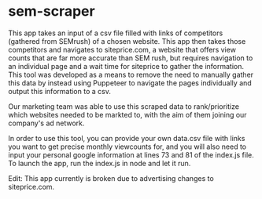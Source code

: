 # sem-scraper
This app takes an input of a csv file filled with links of competitors (gathered from SEMrush) of a chosen website. This app then takes those competitors and navigates to siteprice.com, a website that offers view counts that are far more accurate than SEM rush, but requires navigation to an individual page and a wait time for siteprice to gather the information. This tool was developed as a means to remove the need to manually gather this data by instead using Puppeteer to navigate the pages individually and output this information to a csv. 

Our marketing team was able to use this scraped data to rank/prioritize which websites needed to be markted to, with the aim of them joining our company's ad network. 

In order to use this tool, you can provide your own data.csv file with links you want to get precise monthly viewcounts for, and you will also need to input your personal google information at lines 73 and 81 of the index.js file. To launch the app, run the index.js in node and let it run.

Edit: This app currently is broken due to advertising changes to siteprice.com. 
